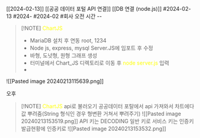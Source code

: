 [[2024-02-13]]
[[공공 데이터 포털 API 연결]]
[[DB 연결 (node.js)]]
#2024-02-13 
#2024- 
#2024-02 
#회사
 오전 시간 -- 
> [!NOTE] <font color="#ffff00">ChartJS</font>
> - MariaDB 설치 후 연동 root, 1234
> - Node js, express, mysql Server.JS에 임포트 후 수정
> - 바형, 도넛형, 원형 그래프 생성
> - 터미널에서 Chart_JS 디렉토리로 이동 후 <font color="#ffff00">node server.js</font> 입력
> - 
![[Pasted image 20240213115639.png]]


오후 

> [!NOTE] <font color="#ffff00">ChartJS</font>  api로 불러오기
> 공공데이터 포탈에서 api 가져와서 차트에다 값 뿌려줌(String 형식인 경우 형변환 거쳐서 뿌려주기)
> ![[Pasted image 20240213153519.png]]
> API 키는 DECODING 일반 키로
> 서비스 키는 인증키 발급현황에 인증키로
> ![[Pasted image 20240213153532.png]]
> 


